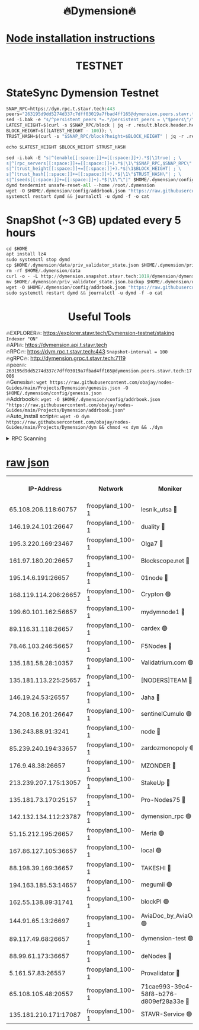<h1 align="center"> 🔥Dymension🔥</h1>

[Node installation instructions](https://github.com/obajay/nodes-Guides/tree/main/Projects/Dymension)
=

<h1 align="center"> TESTNET</h1>

# StateSync Dymension Testnet
```python
SNAP_RPC=https://dym.rpc.t.stavr.tech:443
peers="263195d9dd5274d337c7dff03019a7fbad4ff165@dymension.peers.stavr.tech:17086"
sed -i.bak -e "s/^persistent_peers *=.*/persistent_peers = \"$peers\"/" $HOME/.dymension/config/config.toml
LATEST_HEIGHT=$(curl -s $SNAP_RPC/block | jq -r .result.block.header.height); \
BLOCK_HEIGHT=$((LATEST_HEIGHT - 100)); \
TRUST_HASH=$(curl -s "$SNAP_RPC/block?height=$BLOCK_HEIGHT" | jq -r .result.block_id.hash)

echo $LATEST_HEIGHT $BLOCK_HEIGHT $TRUST_HASH

sed -i.bak -E "s|^(enable[[:space:]]+=[[:space:]]+).*$|\1true| ; \
s|^(rpc_servers[[:space:]]+=[[:space:]]+).*$|\1\"$SNAP_RPC,$SNAP_RPC\"| ; \
s|^(trust_height[[:space:]]+=[[:space:]]+).*$|\1$BLOCK_HEIGHT| ; \
s|^(trust_hash[[:space:]]+=[[:space:]]+).*$|\1\"$TRUST_HASH\"| ; \
s|^(seeds[[:space:]]+=[[:space:]]+).*$|\1\"\"|" $HOME/.dymension/config/config.toml
dymd tendermint unsafe-reset-all --home /root/.dymension
wget -O $HOME/.dymension/config/addrbook.json "https://raw.githubusercontent.com/obajay/nodes-Guides/main/Projects/Dymension/addrbook.json"
systemctl restart dymd && journalctl -u dymd -f -o cat

```
# SnapShot (~3 GB) updated every 5 hours
```python
cd $HOME
apt install lz4
sudo systemctl stop dymd
cp $HOME/.dymension/data/priv_validator_state.json $HOME/.dymension/priv_validator_state.json.backup
rm -rf $HOME/.dymension/data
curl -o - -L http://dymension.snapshot.stavr.tech:1019/dymension/dymension-snap.tar.lz4 | lz4 -c -d - | tar -x -C $HOME/.dymension --strip-components 2
mv $HOME/.dymension/priv_validator_state.json.backup $HOME/.dymension/data/priv_validator_state.json
wget -O $HOME/.dymension/config/addrbook.json "https://raw.githubusercontent.com/obajay/nodes-Guides/main/Projects/Dymension/addrbook.json"
sudo systemctl restart dymd && journalctl -u dymd -f -o cat
```

 <h1 align="center"> Useful Tools</h1>

🔥EXPLORER🔥:     https://explorer.stavr.tech/Dymension-testnet/staking        `Indexer "ON"` \
🔥API🔥:          https://dymension.api.t.stavr.tech \
🔥RPC🔥:          https://dym.rpc.t.stavr.tech:443                  `Snapshot-interval = 100` \
🔥gRPC🔥:         http://dymension.grpc.t.stavr.tech:7119 \
🔥peer🔥:         `263195d9dd5274d337c7dff03019a7fbad4ff165@dymension.peers.stavr.tech:17086` \
🔥Genesis🔥:     ```wget https://raw.githubusercontent.com/obajay/nodes-Guides/main/Projects/Dymension/genesis.json -O $HOME/.dymension/config/genesis.json``` \
🔥Addrbook🔥:    ```wget -O $HOME/.dymension/config/addrbook.json "https://raw.githubusercontent.com/obajay/nodes-Guides/main/Projects/Dymension/addrbook.json"``` \
🔥Auto_install script🔥: ```wget -O dym https://raw.githubusercontent.com/obajay/nodes-Guides/main/Projects/Dymension/dym && chmod +x dym && ./dym```

<details>
<summary>RPC Scanning</summary>

<h2 align="center"> We scan nodes in real time every 4 hours. And we provide the final result of RPC endpoints.
We cannot influence the operation of these nodes in any way. </h2>


```python
If Voting Power is higher than 0 --> then the Node is a validator of the network and may be subject to attack and be a potential threat to the chain.
```
```python
We marked such validators with a red symbol
```

</details>

[raw json](https://rpc-check.dymt.stavr.tech/dymt/rpc-dymt-result.json)
=


<table><tr><th>IP-Address</th><th>Network</th><th>Moniker</th><th>Latest Block Height</th><th>Earliest Block Height</th><th>Catching Up</th><th>Voting Power</th><th>Scan Time</th></tr><tr><td>65.108.206.118:60757</td><td>froopyland_100-1</td><td>lesnik_utsa 🔴</td><td>1535146</td><td>1</td><td>False</td><td>1</td><td>2023-12-03T13:54:44.916187254UTC</td></tr><tr><td>146.19.24.101:26647</td><td>froopyland_100-1</td><td>duality 🔴</td><td>1535148</td><td>1</td><td>False</td><td>1</td><td>2023-12-03T13:54:59.562762715UTC</td></tr><tr><td>195.3.220.169:23467</td><td>froopyland_100-1</td><td>Olga7 🔴</td><td>1535151</td><td>1</td><td>False</td><td>1</td><td>2023-12-03T13:55:16.484914132UTC</td></tr><tr><td>161.97.180.20:26657</td><td>froopyland_100-1</td><td>Blockscope.net 🔴</td><td>1535152</td><td>1</td><td>False</td><td>1</td><td>2023-12-03T13:55:21.411812183UTC</td></tr><tr><td>195.14.6.191:26657</td><td>froopyland_100-1</td><td>01node 🔴</td><td>1535152</td><td>1</td><td>False</td><td>1</td><td>2023-12-03T13:55:22.055581795UTC</td></tr><tr><td>168.119.114.206:26657</td><td>froopyland_100-1</td><td>Crypton 🟢</td><td>1535152</td><td>1</td><td>False</td><td>0</td><td>2023-12-03T13:55:22.287172151UTC</td></tr><tr><td>199.60.101.162:56657</td><td>froopyland_100-1</td><td>mydymnode1 🔴</td><td>1535146</td><td>106001</td><td>False</td><td>1</td><td>2023-12-03T13:54:45.699410718UTC</td></tr><tr><td>89.116.31.118:26657</td><td>froopyland_100-1</td><td>cardex 🟢</td><td>1535147</td><td>293001</td><td>False</td><td>0</td><td>2023-12-03T13:54:52.170920341UTC</td></tr><tr><td>78.46.103.246:56657</td><td>froopyland_100-1</td><td>F5Nodes 🔴</td><td>1535145</td><td>407001</td><td>False</td><td>1</td><td>2023-12-03T13:54:40.554184202UTC</td></tr><tr><td>135.181.58.28:10357</td><td>froopyland_100-1</td><td>Validatrium.com 🟢</td><td>1535149</td><td>591001</td><td>False</td><td>0</td><td>2023-12-03T13:55:06.507969130UTC</td></tr><tr><td>135.181.113.225:25657</td><td>froopyland_100-1</td><td>[NODERS]TEAM 🔴</td><td>1535149</td><td>737456</td><td>False</td><td>1</td><td>2023-12-03T13:55:06.846084806UTC</td></tr><tr><td>146.19.24.53:26557</td><td>froopyland_100-1</td><td>Jaha 🔴</td><td>1535149</td><td>737456</td><td>False</td><td>1</td><td>2023-12-03T13:55:07.221948211UTC</td></tr><tr><td>74.208.16.201:26647</td><td>froopyland_100-1</td><td>sentinelCumulo 🟢</td><td>1535144</td><td>820001</td><td>False</td><td>0</td><td>2023-12-03T13:54:31.434339814UTC</td></tr><tr><td>136.243.88.91:3241</td><td>froopyland_100-1</td><td>node 🔴</td><td>1535150</td><td>922548</td><td>False</td><td>1</td><td>2023-12-03T13:55:07.496061486UTC</td></tr><tr><td>85.239.240.194:33657</td><td>froopyland_100-1</td><td>zardozmonopoly 🟢</td><td>1535153</td><td>935165</td><td>False</td><td>0</td><td>2023-12-03T13:55:28.769037002UTC</td></tr><tr><td>176.9.48.38:26657</td><td>froopyland_100-1</td><td>MZONDER 🔴</td><td>1535151</td><td>1006001</td><td>False</td><td>1</td><td>2023-12-03T13:55:16.092486193UTC</td></tr><tr><td>213.239.207.175:13057</td><td>froopyland_100-1</td><td>StakeUp 🔴</td><td>1535152</td><td>1150548</td><td>False</td><td>1</td><td>2023-12-03T13:55:25.006849918UTC</td></tr><tr><td>135.181.73.170:25157</td><td>froopyland_100-1</td><td>Pro-Nodes75 🔴</td><td>1535145</td><td>1235145</td><td>False</td><td>1</td><td>2023-12-03T13:54:42.511200651UTC</td></tr><tr><td>142.132.134.112:23787</td><td>froopyland_100-1</td><td>dymension_rpc 🟢</td><td>1535148</td><td>1235148</td><td>False</td><td>0</td><td>2023-12-03T13:54:56.645409358UTC</td></tr><tr><td>51.15.212.195:26657</td><td>froopyland_100-1</td><td>Meria 🟢</td><td>1535143</td><td>1238063</td><td>False</td><td>0</td><td>2023-12-03T13:54:27.910596486UTC</td></tr><tr><td>167.86.127.105:36657</td><td>froopyland_100-1</td><td>local 🟢</td><td>1535151</td><td>1318001</td><td>False</td><td>0</td><td>2023-12-03T13:55:18.841222589UTC</td></tr><tr><td>88.198.39.169:36657</td><td>froopyland_100-1</td><td>TAKESHI 🔴</td><td>1535144</td><td>1330001</td><td>False</td><td>1</td><td>2023-12-03T13:54:31.680957072UTC</td></tr><tr><td>194.163.185.53:14657</td><td>froopyland_100-1</td><td>megumii 🟢</td><td>1535145</td><td>1390788</td><td>False</td><td>0</td><td>2023-12-03T13:54:42.038749986UTC</td></tr><tr><td>162.55.138.89:31741</td><td>froopyland_100-1</td><td>blockPI 🟢</td><td>1535152</td><td>1435053</td><td>False</td><td>0</td><td>2023-12-03T13:55:21.704468598UTC</td></tr><tr><td>144.91.65.13:26697</td><td>froopyland_100-1</td><td>AviaDoc_by_AviaOne 🟢</td><td>1535144</td><td>1462001</td><td>False</td><td>0</td><td>2023-12-03T13:54:41.416011073UTC</td></tr><tr><td>89.117.49.68:26657</td><td>froopyland_100-1</td><td>dymension-test 🟢</td><td>1535152</td><td>1473622</td><td>False</td><td>0</td><td>2023-12-03T13:55:22.595968795UTC</td></tr><tr><td>88.99.61.173:36657</td><td>froopyland_100-1</td><td>deNodes 🔴</td><td>1535149</td><td>1501386</td><td>False</td><td>1</td><td>2023-12-03T13:55:06.060752235UTC</td></tr><tr><td>5.161.57.83:26557</td><td>froopyland_100-1</td><td>Provalidator 🔴</td><td>1535144</td><td>1503071</td><td>False</td><td>1</td><td>2023-12-03T13:54:28.579766011UTC</td></tr><tr><td>65.108.105.48:20557</td><td>froopyland_100-1</td><td>71cae993-39c4-58f8-b276-d809ef28a33e 🔴</td><td>1535148</td><td>1530001</td><td>False</td><td>1</td><td>2023-12-03T13:54:57.139761227UTC</td></tr><tr><td>135.181.210.171:17087</td><td>froopyland_100-1</td><td>STAVR-Service 🟢</td><td>1535144</td><td>1530719</td><td>False</td><td>0</td><td>2023-12-03T13:54:36.185898777UTC</td></tr></table>
